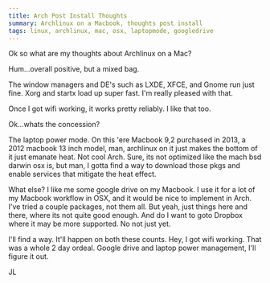 ```yaml
---
title: Arch Post Install Thoughts
summary: Archlinux on a Macbook, thoughts post install         
tags: linux, archlinux, mac, osx, laptopmode, googledrive
---
```


Ok so what are my thoughts about Archlinux on a Mac?

Hum...overall positive, but a mixed bag.  

The window managers and DE's such as LXDE, XFCE, and Gnome run just fine. Xorg and startx load up super fast.  I'm really pleased with that.

Once I got wifi working, it works pretty reliably.  I like that too.

Ok...whats the concession?

The laptop power mode.  On this 'ere Macbook 9,2 purchased in 2013, a 2012 macbook 13 inch model, man, archlinux on it just makes the bottom of it just emanate heat.  Not cool Arch.  Sure, its not optimized like the mach bsd darwin osx is, but man, I gotta find a way to download those pkgs and enable services that mitigate the heat effect.

What else? I like me some google drive on my Macbook.  I use it for a lot of my Macbook workflow in OSX, and it would be nice to implement in Arch. I've tried a couple packages, not them all. But yeah, just things here and there, where its not quite good enough.  And do I want to goto Dropbox where it may be more supported. No not just yet.

I'll find a way.  It'll happen on both these counts. Hey, I got wifi working. That was a whole 2 day ordeal.  Google drive and laptop power management, I'll figure it out.

JL
